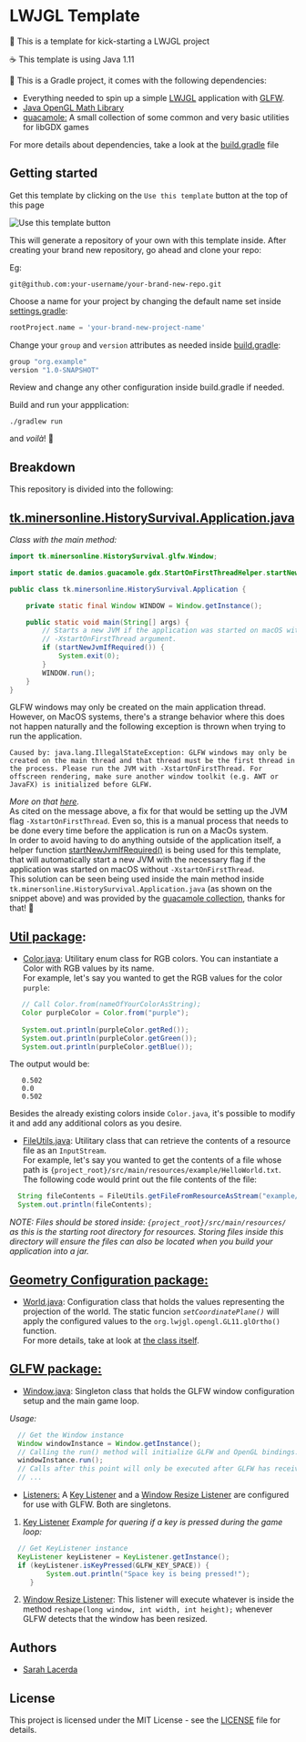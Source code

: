 # LWJGL Template

🌟 This is a template for kick-starting a LWJGL project

☕ This template is using Java 1.11

🐘 This is a Gradle project, it comes with the following dependencies:

- Everything needed to spin up a simple [LWJGL](https://lwjgl.org) application with [GLFW](https://glfw.org).
- [Java OpenGL Math Library](https://joml-ci.github.io/JOML)
- [guacamole:](https://github.com/crykn/guacamole) A small collection of some common and very basic utilities for libGDX games

For more details about dependencies, take a look at the [build.gradle](build.gradle) file

## Getting started
   
   Get this template by clicking on the `Use this template` button at the top of this page
   
   ![Use this template button](https://i.ibb.co/3hJhKZ7/Capture.png)
   
   This will generate a repository of your own with this template inside.
   After creating your brand new repository, go ahead and clone your repo:
   
   Eg:
   ``` console
   git@github.com:your-username/your-brand-new-repo.git
   ```
  
   Choose a name for your project by changing the default name set inside [settings.gradle](settings.gradle):
   ``` gradle
   rootProject.name = 'your-brand-new-project-name'
   ```
   
   Change your `group` and `version` attributes as needed inside [build.gradle](build.gradle):
   ``` gradle
   group "org.example"
   version "1.0-SNAPSHOT"
   ```
   
   Review and change any other configuration inside build.gradle if needed.
   
   Build and run your appplication:
   ``` console
   ./gradlew run
   ```
   
   and _voilà_! 💨

## Breakdown

This repository is divided into the following:

## [tk.minersonline.HistorySurvival.Application.java](src/main/java/tk/minersonline/HistorySurvival/Application.java)
_Class with the main method:_

``` java
import tk.minersonline.HistorySurvival.glfw.Window;

import static de.damios.guacamole.gdx.StartOnFirstThreadHelper.startNewJvmIfRequired;

public class tk.minersonline.HistorySurvival.Application {

    private static final Window WINDOW = Window.getInstance();

    public static void main(String[] args) {
        // Starts a new JVM if the application was started on macOS without the
        // -XstartOnFirstThread argument.
        if (startNewJvmIfRequired()) {
            System.exit(0);
        }
        WINDOW.run();
    }
}
```

GLFW windows may only be created on the main application thread. However, on MacOS systems, there's a strange behavior where this does not happen naturally and the following exception is thrown when trying to run the application.

```console
Caused by: java.lang.IllegalStateException: GLFW windows may only be created on the main thread and that thread must be the first thread in the process. Please run the JVM with -XstartOnFirstThread. For offscreen rendering, make sure another window toolkit (e.g. AWT or JavaFX) is initialized before GLFW.
```
_More on that [here](http://forum.lwjgl.org/index.php?topic=6077.0)._  
As cited on the message above, a fix for that would be setting up the JVM flag `-XstartOnFirstThread`. Even so, this is a manual process that needs to be done every time before the application is run on a MacOs system.  
In order to avoid having to do anything outside of the application itself, a helper function [startNewJvmIfRequired()](https://github.com/crykn/guacamole/blob/eabb0ae27aecafad2ced071daf505b7222ec0074/gdx-desktop/src/main/java/de/damios/guacamole/gdx/StartOnFirstThreadHelper.java#L150) is being used for this template, that will automatically start a new JVM with the necessary flag if the application was started on macOS without `-XstartOnFirstThread`.  
This solution can be seen being used inside the main method inside `tk.minersonline.HistorySurvival.Application.java` (as shown on the snippet above) and was provided by the [guacamole collection](https://github.com/crykn/guacamole), thanks for that! :pray:

## [Util package](/src/main/java/tk/minersonline/HistorySurvival/util):
 - [Color.java](/src/main/java/tk/minersonline/HistorySurvival/util/Color.java): Utilitary enum class for RGB colors. You can instantiate a Color with RGB values by its name.  
  For example, let's say you wanted to get the RGB values for the color `purple`:  
  ``` java
     // Call Color.from(nameOfYourColorAsString);
     Color purpleColor = Color.from("purple");
     
     System.out.println(purpleColor.getRed());
     System.out.println(purpleColor.getGreen());
     System.out.println(purpleColor.getBlue());

  ```
  The output would be:
  ``` console
     0.502
     0.0
     0.502
  ```
  
  Besides the already existing colors inside `Color.java`, it's possible to modify it and add any additional colors as you desire.  
  
  - [FileUtils.java](/src/main/java/tk/minersonline/HistorySurvival/util/FileUtils.java): Utilitary class that can retrieve the contents of a resource file as an `InputStream`.  
   For example, let's say you wanted to get the contents of a file whose path is `{project_root}/src/main/resources/example/HelloWorld.txt`.  
   The following code would print out the file contents of the file:
   ``` java
     String fileContents = FileUtils.getFileFromResourceAsStream("example/HelloWorld.txt").toString();
     System.out.println(fileContents);
   ```
   _NOTE: Files should be stored inside: `{project_root}/src/main/resources/` as this is the starting root directory for resources.
   Storing files inside this directory will ensure the files can also be located when you build your application into a jar._
   
## [Geometry Configuration package:](/src/main/java/tk/minersonline/HistorySurvival/geometry/configuration)
   - [World.java](src/main/java/tk/minersonline/HistorySurvival/geometry/configuration/World.java):
   Configuration class that holds the values representing the projection of the world.
   The static funcion _`setCoordinatePlane()`_ will apply the configured values to the `org.lwjgl.opengl.GL11.glOrtho()` function.  
   For more details, take at look at [the class itself](/src/main/java/tk/minersonline/HistorySurvival/geometry/configuration/World.java).
   
## [GLFW package:](/src/main/java/tk.minersonline.HistorySurvival.glfw)
   
   - [Window.java](/src/main/java/tk.minersonline.HistorySurvival.glfw): Singleton class that holds the GLFW window configuration setup and the main game loop.
   
   _Usage:_
   ``` java
     // Get the Window instance
     Window windowInstance = Window.getInstance();
     // Calling the run() method will initialize GLFW and OpenGL bindings. Soon after that, the main game loop will start.
     windowInstance.run();
     // Calls after this point will only be executed after GLFW has received a signal to terminate..
     // ...
   ```
   
   - [Listeners:](/src/main/java/tk/minersonline/HistorySurvival/glfw/listeners) A [Key Listener](/src/main/java/tk/minersonline/HistorySurvival/glfw/listeners/KeyListener.java) and a [Window Resize Listener](/src/main/java/tk/minersonline/HistorySurvival/glfw/listeners/WindowResizeListener.java) are configured for use with GLFW. Both are singletons.

   1) [Key Listener](/src/main/java/tk/minersonline/HistorySurvival/glfw/listeners/KeyListener.java)
   _Example for quering if a key is pressed during the game loop:_
   ``` java
     // Get KeyListener instance
     KeyListener keyListener = KeyListener.getInstance();
     if (keyListener.isKeyPressed(GLFW_KEY_SPACE)) {
            System.out.println("Space key is being pressed!");
        }
   ```
   2) [Window Resize Listener](/src/main/java/tk/minersonline/HistorySurvival/glfw/listeners/WindowResizeListener.java): This listener will execute whatever is inside the method `reshape(long window, int width, int height);` whenever GLFW detects that the window has been resized.

## Authors

* [Sarah Lacerda](https://github.com/sarah-lacerda)
    
## License

This project is licensed under the MIT License - see the [LICENSE](LICENSE) file for details.
